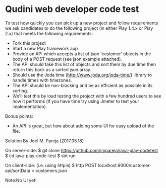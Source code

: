 # Qudini web developer code test

To test how quickly you can pick up a new project and follow requirements we ask candidates to do the following project (in either Play 1.4.x or Play 2.x) that meets the following requirements: 

- Fork this project 
- Start a new Play framework app
- Provide an API which accepts a list of json 'customer' objects in the body of a POST request (see json example attached). 
- The API should take this list of objects and sort them by due time then return this back as a sorted json array.
- Should use the Joda time (http://www.joda.org/joda-time/) library to handle times with timezones.  
- The API should be non-blocking and be as efficient as possible in its sorting. 
- We'll test this by load testing the project with a few hundred users to see how it performs (if you have time try using Jmeter to test your implementation). 

Bonus points: 

- An API is great, but how about adding some UI for easy upload of the file. 


Solution By Joel M. Pareja (2017.05.18)

On server-side:
 $ git clone https://github.com/jmpareja/java-play-codetest
 $ cd java-play-code-test
 $ sbt run

On client-side: (i.e. using httpie)
 $ http POST localhost:9000/customer-api/sortData < customers.json

 Note:No UI yet!

